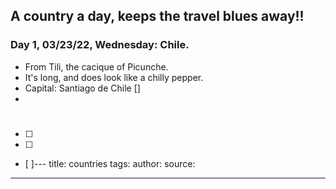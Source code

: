 ## A country a day, keeps the travel blues away!!

### Day 1, 03/23/22, Wednesday: **Chile.**

+ From Tili, the cacique of Picunche.
+ It's long, and does look like a chilly pepper.
+ Capital: Santiago de Chile []
+ 
# 

- [ ]
- [ ]
- [ ]---
title: countries
tags: 
author: 
source: 
---

